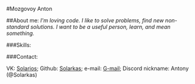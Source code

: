 #Mozgovoy Anton

##About me:
_I'm loving code. I like to solve problems, find new non-standard solutions. I want to be a useful person, learn, and mean something._

###Skills:



###Contact:

VK: [Solarios](https://vk.com/id6659601);
Github: [Solarkas](https://github.com/Solarkas);
e-mail: [G-mail](vseigru@gmail.com);
Discord nickname: Antony (@Solarkas)
